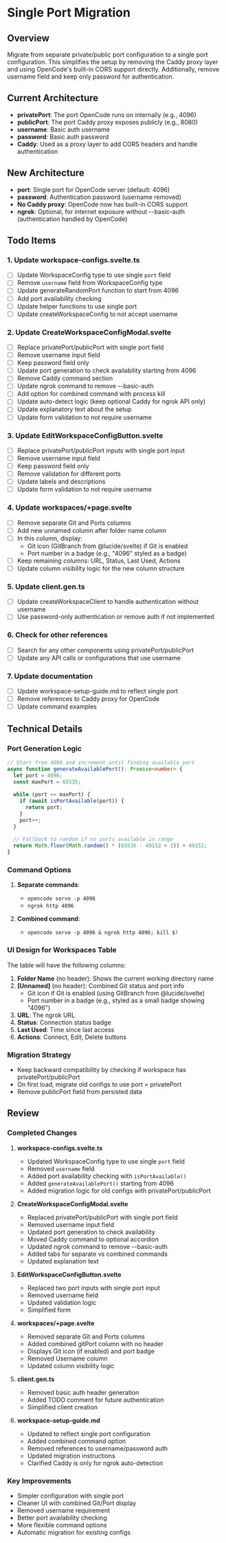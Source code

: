# Single Port Migration

## Overview
Migrate from separate private/public port configuration to a single port configuration. This simplifies the setup by removing the Caddy proxy layer and using OpenCode's built-in CORS support directly. Additionally, remove username field and keep only password for authentication.

## Current Architecture
- **privatePort**: The port OpenCode runs on internally (e.g., 4096)
- **publicPort**: The port Caddy proxy exposes publicly (e.g., 8080)
- **username**: Basic auth username
- **password**: Basic auth password
- **Caddy**: Used as a proxy layer to add CORS headers and handle authentication

## New Architecture
- **port**: Single port for OpenCode server (default: 4096)
- **password**: Authentication password (username removed)
- **No Caddy proxy**: OpenCode now has built-in CORS support
- **ngrok**: Optional, for internet exposure without --basic-auth (authentication handled by OpenCode)

## Todo Items

### 1. Update workspace-configs.svelte.ts
- [ ] Update WorkspaceConfig type to use single `port` field
- [ ] Remove `username` field from WorkspaceConfig type
- [ ] Update generateRandomPort function to start from 4096
- [ ] Add port availability checking
- [ ] Update helper functions to use single port
- [ ] Update createWorkspaceConfig to not accept username

### 2. Update CreateWorkspaceConfigModal.svelte
- [ ] Replace privatePort/publicPort with single port field
- [ ] Remove username input field
- [ ] Keep password field only
- [ ] Update port generation to check availability starting from 4096
- [ ] Remove Caddy command section
- [ ] Update ngrok command to remove --basic-auth
- [ ] Add option for combined command with process kill
- [ ] Update auto-detect logic (keep optional Caddy for ngrok API only)
- [ ] Update explanatory text about the setup
- [ ] Update form validation to not require username

### 3. Update EditWorkspaceConfigButton.svelte
- [ ] Replace privatePort/publicPort inputs with single port input
- [ ] Remove username input field
- [ ] Keep password field only
- [ ] Remove validation for different ports
- [ ] Update labels and descriptions
- [ ] Update form validation to not require username

### 4. Update workspaces/+page.svelte
- [ ] Remove separate Git and Ports columns
- [ ] Add new unnamed column after folder name column
- [ ] In this column, display:
  - Git icon (GitBranch from @lucide/svelte) if Git is enabled
  - Port number in a badge (e.g., "4096" styled as a badge)
- [ ] Keep remaining columns: URL, Status, Last Used, Actions
- [ ] Update column visibility logic for the new column structure

### 5. Update client.gen.ts
- [ ] Update createWorkspaceClient to handle authentication without username
- [ ] Use password-only authentication or remove auth if not implemented

### 6. Check for other references
- [ ] Search for any other components using privatePort/publicPort
- [ ] Update any API calls or configurations that use username

### 7. Update documentation
- [ ] Update workspace-setup-guide.md to reflect single port
- [ ] Remove references to Caddy proxy for OpenCode
- [ ] Update command examples

## Technical Details

### Port Generation Logic
```typescript
// Start from 4096 and increment until finding available port
async function generateAvailablePort(): Promise<number> {
  let port = 4096;
  const maxPort = 65535;
  
  while (port <= maxPort) {
    if (await isPortAvailable(port)) {
      return port;
    }
    port++;
  }
  
  // Fallback to random if no ports available in range
  return Math.floor(Math.random() * (65535 - 49152 + 1)) + 49152;
}
```

### Command Options
1. **Separate commands**:
   - `opencode serve -p 4096`
   - `ngrok http 4096`

2. **Combined command**:
   - `opencode serve -p 4096 & ngrok http 4096; kill $!`

### UI Design for Workspaces Table
The table will have the following columns:
1. **Folder Name** (no header): Shows the current working directory name
2. **[Unnamed]** (no header): Combined Git status and port info
   - Git icon if Git is enabled (using GitBranch from @lucide/svelte)
   - Port number in a badge (e.g., styled as a small badge showing "4096")
3. **URL**: The ngrok URL
4. **Status**: Connection status badge
5. **Last Used**: Time since last access
6. **Actions**: Connect, Edit, Delete buttons

### Migration Strategy
- Keep backward compatibility by checking if workspace has privatePort/publicPort
- On first load, migrate old configs to use port = privatePort
- Remove publicPort field from persisted data

## Review

### Completed Changes

1. **workspace-configs.svelte.ts**
   - Updated WorkspaceConfig type to use single `port` field
   - Removed `username` field
   - Added port availability checking with `isPortAvailable()`
   - Added `generateAvailablePort()` starting from 4096
   - Added migration logic for old configs with privatePort/publicPort

2. **CreateWorkspaceConfigModal.svelte**
   - Replaced privatePort/publicPort with single port field
   - Removed username input field
   - Updated port generation to check availability
   - Moved Caddy command to optional accordion
   - Updated ngrok command to remove --basic-auth
   - Added tabs for separate vs combined commands
   - Updated explanation text

3. **EditWorkspaceConfigButton.svelte**
   - Replaced two port inputs with single port input
   - Removed username field
   - Updated validation logic
   - Simplified form

4. **workspaces/+page.svelte**
   - Removed separate Git and Ports columns
   - Added combined gitPort column with no header
   - Displays Git icon (if enabled) and port badge
   - Removed Username column
   - Updated column visibility logic

5. **client.gen.ts**
   - Removed basic auth header generation
   - Added TODO comment for future authentication
   - Simplified client creation

6. **workspace-setup-guide.md**
   - Updated to reflect single port configuration
   - Added combined command option
   - Removed references to username/password auth
   - Updated migration instructions
   - Clarified Caddy is only for ngrok auto-detection

### Key Improvements
- Simpler configuration with single port
- Cleaner UI with combined Git/Port display
- Removed username requirement
- Better port availability checking
- More flexible command options
- Automatic migration for existing configs